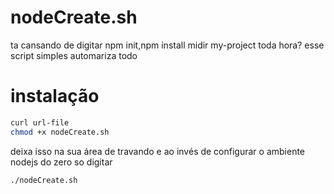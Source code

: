 # nodeCreate.sh
ta cansando de digitar npm init,npm install midir my-project toda hora? esse script simples automariza todo

# instalação

``` bash
curl url-file
chmod +x nodeCreate.sh
```

deixa isso na sua área de travando e ao invés de configurar o ambiente nodejs do zero so digitar

``` bash
./nodeCreate.sh
```
